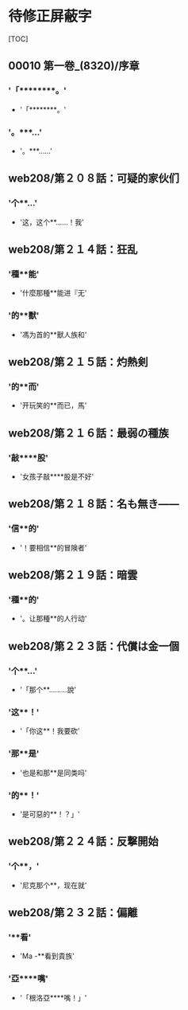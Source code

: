# 待修正屏蔽字

[TOC]

## 00010 第一卷_(8320)/序章

### '「********。'

- '「********。'

### '。***…'

- '。***……'


## web208/第２０８話：可疑的家伙们

### '个**…'

- '这，这个**……！我'


## web208/第２１４話：狂乱

### '種**能'

- '什麼那種**能进『无'

### '的**獸'

- '馮为首的**獸人族和'


## web208/第２１５話：灼熱剣

### '的**而'

- '开玩笑的**而已，馬'


## web208/第２１６話：最弱の種族

### '敲****股'

- '女孩子敲****股是不好'


## web208/第２１８話：名も無き――

### '信**的'

- '！要相信**的冒険者'


## web208/第２１９話：暗雲

### '種**的'

- '。让那種**的人行动'


## web208/第２２３話：代償は金一個

### '个**…'

- '「那个**………說'

### '这**！'

- '「你这**！我要砍'

### '那**是'

- '也是和那**是同类吗'

### '的**！'

- '是可惡的**！？」'


## web208/第２２４話：反撃開始

### '个**，'

- '尼克那个**，现在就'


## web208/第２３２話：偏離

### '**看'

- 'Ma -**看到貴族'

### '亞****嘴'

- '「根洛亞****嘴！」'
